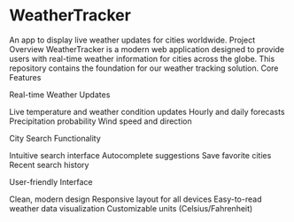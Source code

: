 # WeatherTracker
An app to display live weather updates for cities worldwide.
Project Overview
WeatherTracker is a modern web application designed to provide users with real-time weather information for cities across the globe. This repository contains the foundation for our weather tracking solution.
Core Features

Real-time Weather Updates

Live temperature and weather condition updates
Hourly and daily forecasts
Precipitation probability
Wind speed and direction


City Search Functionality

Intuitive search interface
Autocomplete suggestions
Save favorite cities
Recent search history


User-friendly Interface

Clean, modern design
Responsive layout for all devices
Easy-to-read weather data visualization
Customizable units (Celsius/Fahrenheit)
